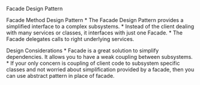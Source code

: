 Facade Design Pattern

Facade Method Design Pattern
    * The Facade Design Pattern provides a simplified interface to a complex subsystems.
    * Instead of the client dealing with many services or classes, it interfaces with just one Facade.
    * The Facade delegates calls to right underlying services.

 Design Considerations
    * Facade is a great solution to simplify dependencies. It allows you to have a weak coupling between subsystems.
    * If your only concern is coupling of client code to subsystem specific classes and not worried about simplification provided by a facade, then you can use abstract pattern in place of facade.




